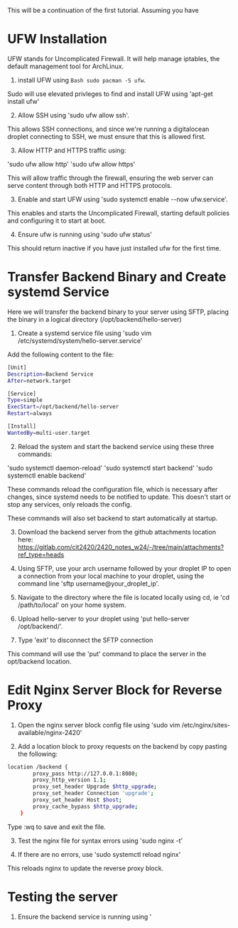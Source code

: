 This will be a continuation of the first tutorial. Assuming you have 

# UFW Installation

UFW stands for Uncomplicated Firewall. It will help manage iptables, the default management tool for ArchLinux.

1) install UFW using ```Bash sudo pacman -S ufw```. 

Sudo will use elevated privleges to find and install UFW using 'apt-get install ufw'

2) Allow SSH using 'sudo ufw allow ssh'.

This allows SSH connections, and since we're running a digitalocean droplet connecting to SSH, we must ensure that this is allowed first.

3) Allow HTTP and HTTPS traffic using:

'sudo ufw allow http'
'sudo ufw allow https'

This will allow traffic through the firewall, ensuring the web server can serve content through both HTTP and HTTPS protocols.

3) Enable and start UFW using 'sudo systemctl enable --now ufw.service'.

This enables and starts the Uncomplicated Firewall, starting default policies and configuring it to start at boot.

4) Ensure ufw is running using 'sudo ufw status'

This should return inactive if you have just installed ufw for the first time.

# Transfer Backend Binary and Create systemd Service

Here we will transfer the backend binary to your server using SFTP, placing the binary in a logical directory (/opt/backend/hello-server)

1) Create a systemd service file using 'sudo vim /etc/systemd/system/hello-server.service'

Add the following content to the file:

```Bash
[Unit]
Description=Backend Service
After=network.target

[Service]
Type=simple
ExecStart=/opt/backend/hello-server
Restart=always

[Install]
WantedBy=multi-user.target
```

2) Reload the system and start the backend service using these three commands:

'sudo systemctl daemon-reload'
'sudo systemctl start backend'
'sudo systemctl enable backend'

These commands reload the configuration file, which is necessary after changes, since systemd needs to be notified to update. This doesn't start or stop any services, only reloads the config.

These commands will also set backend to start automatically at startup.

3) Download the backend server from the github attachments location here: https://gitlab.com/cit2420/2420_notes_w24/-/tree/main/attachments?ref_type=heads

4) Using SFTP, use your arch username followed by your droplet IP to open a connection from your local machine to your droplet, using the command line 'sftp username@your_droplet_ip'.

5) Navigate to the directory where the file is located locally using cd, ie 'cd /path/to/local' on your home system.

6) Upload hello-server to your droplet using 'put hello-server /opt/backend/'. 

7) Type 'exit' to disconnect the SFTP connection

This command will use the 'put' command to place the server in the opt/backend location. 

# Edit Nginx Server Block for Reverse Proxy

1) Open the nginx server block config file using 'sudo vim /etc/nginx/sites-available/nginx-2420'

2) Add a location block to proxy requests on the backend by copy pasting the following:

```Bash
location /backend {
        proxy_pass http://127.0.0.1:8080;
        proxy_http_version 1.1;
        proxy_set_header Upgrade $http_upgrade;
        proxy_set_header Connection 'upgrade';
        proxy_set_header Host $host;
        proxy_cache_bypass $http_upgrade;
    }
```

Type :wq to save and exit the file.

3) Test the nginx file for syntax errors using 'sudo nginx -t'

4) If there are no errors, use 'sudo systemctl reload nginx'

This reloads nginx to update the reverse proxy block.

# Testing the server

1) Ensure the backend service is running using '